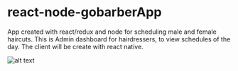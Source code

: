 # react-node-gobarberApp

App created with react/redux and node for scheduling male and female haircuts. This is Admin dashboard for hairdressers, to view schedules of the day. The client will be create with react native.

![alt text](https://raw.githubusercontent.com/thurdelima/redux-flux-ecommerce-rocketshoes/edit/master/gobarber_project.gif)
